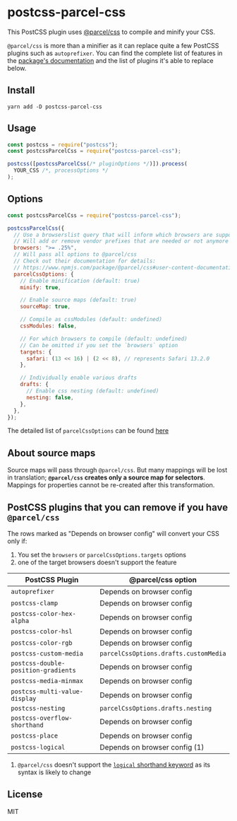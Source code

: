 # postcss-parcel-css

This PostCSS plugin uses [@parcel/css](https://www.npmjs.com/package/@parcel/css) to compile and minify your CSS.

`@parcel/css` is more than a minifier as it can replace quite a few PostCSS plugins such as `autoprefixer`.
You can find the complete list of features in the [package's documentation](https://github.com/parcel-bundler/parcel-css#from-node) and the list of plugins it's able to replace below.

## Install

```
yarn add -D postcss-parcel-css
```

## Usage

```javascript
const postcss = require("postcss");
const postcssParcelCss = require("postcss-parcel-css");

postcss([postcssParcelCss(/* pluginOptions */)]).process(
  YOUR_CSS /*, processOptions */
);
```

## Options

```javascript
const postcssParcelCss = require("postcss-parcel-css");

postcssParcelCss({
  // Use a browserslist query that will inform which browsers are supported
  // Will add or remove vendor prefixes that are needed or not anymore
  browsers: ">= .25%",
  // Will pass all options to @parcel/css
  // Check out their documentation for details:
  // https://www.npmjs.com/package/@parcel/css#user-content-documentation
  parcelCssOptions: {
    // Enable minification (default: true)
    minify: true,

    // Enable source maps (default: true)
    sourceMap: true,

    // Compile as cssModules (default: undefined)
    cssModules: false,

    // For which browsers to compile (default: undefined)
    // Can be omitted if you set the `browsers` option
    targets: {
      safari: (13 << 16) | (2 << 8), // represents Safari 13.2.0
    },

    // Individually enable various drafts
    drafts: {
      // Enable css nesting (default: undefined)
      nesting: false,
    },
  },
});
```

The detailed list of `parcelCssOptions` can be found [here](https://github.com/parcel-bundler/parcel-css/blob/master/node/index.d.ts)

## About source maps

Source maps will pass through `@parcel/css`.
But many mappings will be lost in translation; __`@parcel/css` creates only a source map for selectors__.
Mappings for properties cannot be re-created after this transformation.

## PostCSS plugins that you can remove if you have `@parcel/css`

The rows marked as "Depends on browser config" will convert your CSS only if:
1. You set the `browsers` or `parcelCssOptions.targets` options
2. one of the target browsers doesn't support the feature

| PostCSS Plugin                      | @parcel/css option                    |
| ----------------------------------- | ------------------------------------- |
| `autoprefixer`                      | Depends on browser config             |
| `postcss-clamp`                     | Depends on browser config             |
| `postcss-color-hex-alpha`           | Depends on browser config             |
| `postcss-color-hsl`                 | Depends on browser config             |
| `postcss-color-rgb`                 | Depends on browser config             |
| `postcss-custom-media`              | `parcelCssOptions.drafts.customMedia` |
| `postcss-double-position-gradients` | Depends on browser config             |
| `postcss-media-minmax`              | Depends on browser config             |
| `postcss-multi-value-display`       | Depends on browser config             |
| `postcss-nesting`                   | `parcelCssOptions.drafts.nesting`     |
| `postcss-overflow-shorthand`        | Depends on browser config             |
| `postcss-place`                     | Depends on browser config             |
| `postcss-logical`                   | Depends on browser config (1)         |

1. `@parcel/css` doesn't support the [`logical` shorthand keyword](https://drafts.csswg.org/css-logical/#logical-shorthand-keyword) as its syntax is likely to change

## License

MIT
